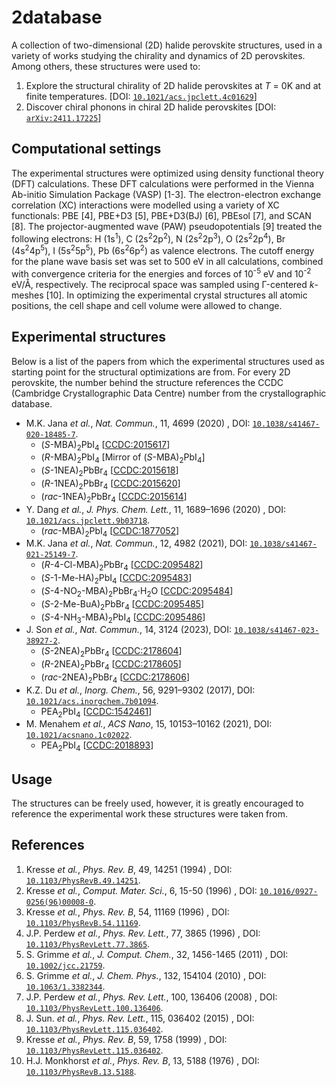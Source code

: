 # 2database

A collection of two-dimensional (2D) halide perovskite structures, used in a variety of works studying the chirality and dynamics of 2D perovskites. Among others, these structures were used to:
1. Explore the structural chirality of 2D halide perovskites at <i>T</i> = 0K and at finite temperatures. [DOI: [`10.1021/acs.jpclett.4c01629`](https://doi.org/10.1021/acs.jpclett.4c01629)]
2. Discover chiral phonons in chiral 2D halide perovskites [DOI: [`arXiv:2411.17225`](https://arxiv.org/abs/2411.17225)]

## Computational settings

The experimental structures were optimized using density functional theory (DFT) calculations. These DFT calculations were performed in the Vienna Ab-initio Simulation Package (VASP) [1-3]. The electron-electron exchange correlation (XC) interactions were modelled using a variety of XC functionals: PBE [4], PBE+D3 [5], PBE+D3(BJ) [6], PBEsol [7], and SCAN [8]. The projector-augmented wave (PAW) pseudopotentials [9] treated the following electrons: H (1s<sup>1</sup>), C (2s<sup>2</sup>2p<sup>2</sup>), N (2s<sup>2</sup>2p<sup>3</sup>), O (2s<sup>2</sup>2p<sup>4</sup>), Br (4s<sup>2</sup>4p<sup>5</sup>), I (5s<sup>2</sup>5p<sup>5</sup>), Pb (6s<sup>2</sup>6p<sup>2</sup>) as valence electrons. The cutoff energy for the plane wave basis set was set to 500 eV in all calculations, combined with convergence criteria for the energies and forces of 10<sup>-5</sup> eV and 10<sup>-2</sup> eV/Å, respectively. The reciprocal space was sampled using Γ-centered <i>k</i>-meshes [10]. In optimizing the experimental crystal structures all atomic positions, the cell shape and cell volume were allowed to change.

## Experimental structures

Below is a list of the papers from which the experimental structures used as starting point for the structural optimizations are from. For every 2D perovskite, the number behind the structure references the CCDC (Cambridge Crystallographic Data Centre) number from the crystallographic database.

- M.K. Jana *et al.*, *Nat. Commun.*, 11, 4699 (2020) , DOI: [`10.1038/s41467-020-18485-7`](https://doi.org/10.1038/s41467-020-18485-7).
	- (<i>S</i>-MBA)<sub>2</sub>PbI<sub>4</sub> [[CCDC:2015617](https://www.ccdc.cam.ac.uk/structures/Search?Ccdcid=2015617)]
	- (<i>R</i>-MBA)<sub>2</sub>PbI<sub>4</sub> [Mirror of (<i>S</i>-MBA)<sub>2</sub>PbI<sub>4</sub>]
	- (<i>S</i>-1NEA)<sub>2</sub>PbBr<sub>4</sub> [[CCDC:2015618](https://www.ccdc.cam.ac.uk/structures/Search?Ccdcid=2015618)]
	- (<i>R</i>-1NEA)<sub>2</sub>PbBr<sub>4</sub> [[CCDC:2015620](https://www.ccdc.cam.ac.uk/structures/Search?Ccdcid=2015620)]
	- (<i>rac</i>-1NEA)<sub>2</sub>PbBr<sub>4</sub> [[CCDC:2015614](https://www.ccdc.cam.ac.uk/structures/Search?Ccdcid=2015614)]
- Y. Dang *et al.*, *J. Phys. Chem. Lett.*, 11, 1689–1696 (2020) , DOI: [`10.1021/acs.jpclett.9b03718`](https://doi.org/10.1021/acs.jpclett.9b03718).
	- (<i>rac</i>-MBA)<sub>2</sub>PbI<sub>4</sub> [[CCDC:1877052](https://www.ccdc.cam.ac.uk/structures/Search?Ccdcid=1877052)]
- M.K. Jana *et al.*, *Nat. Commun.*, 12, 4982 (2021), DOI: [`10.1038/s41467-021-25149-7`](https://doi.org/10.1038/s41467-021-25149-7).
	- (<i>R</i>-4-Cl-MBA)<sub>2</sub>PbBr<sub>4</sub> [[CCDC:2095482](https://www.ccdc.cam.ac.uk/structures/Search?Ccdcid=2095482)]
	- (<i>S</i>-1-Me-HA)<sub>2</sub>PbI<sub>4</sub> [[CCDC:2095483](https://www.ccdc.cam.ac.uk/structures/Search?Ccdcid=2095483)]
	- (<i>S</i>-4-NO<sub>2</sub>-MBA)<sub>2</sub>PbBr<sub>4</sub>⋅H<sub>2</sub>O [[CCDC:2095484](https://www.ccdc.cam.ac.uk/structures/Search?Ccdcid=2095484)]
	- (<i>S</i>-2-Me-BuA)<sub>2</sub>PbBr<sub>4</sub> [[CCDC:2095485](https://www.ccdc.cam.ac.uk/structures/Search?Ccdcid=2095485)]
	- (<i>S</i>-4-NH<sub>3</sub>-MBA)<sub>2</sub>PbI<sub>4</sub> [[CCDC:2095486](https://www.ccdc.cam.ac.uk/structures/Search?Ccdcid=2095486)]
- J. Son *et al.*, *Nat. Commun.*, 14, 3124 (2023), DOI: [`10.1038/s41467-023-38927-2`](https://doi.org/10.1038/s41467-023-38927-2).
	- (<i>S</i>-2NEA)<sub>2</sub>PbBr<sub>4</sub> [[CCDC:2178604](https://www.ccdc.cam.ac.uk/structures/Search?Ccdcid=2178604)]
	- (<i>R</i>-2NEA)<sub>2</sub>PbBr<sub>4</sub> [[CCDC:2178605](https://www.ccdc.cam.ac.uk/structures/Search?Ccdcid=2178605)]
	- (<i>rac</i>-2NEA)<sub>2</sub>PbBr<sub>4</sub> [[CCDC:2178606](https://www.ccdc.cam.ac.uk/structures/Search?Ccdcid=2178606)]
- K.Z. Du *et al.*, *Inorg. Chem.*, 56, 9291–9302 (2017), DOI: [`10.1021/acs.inorgchem.7b01094`](https://doi.org/10.1021/acs.inorgchem.7b01094).
	- PEA<sub>2</sub>PbI<sub>4</sub> [[CCDC:1542461](https://www.ccdc.cam.ac.uk/structures/Search?Ccdcid=1542461)]
- M. Menahem *et al.*, *ACS Nano*, 15, 10153–10162 (2021), DOI: [`10.1021/acsnano.1c02022`](https://doi.org/10.1021/acsnano.1c02022).
	- PEA<sub>2</sub>PbI<sub>4</sub> [[CCDC:2018893](https://www.ccdc.cam.ac.uk/structures/Search?Ccdcid=2018893)]

## Usage

The structures can be freely used, however, it is greatly encouraged to reference the experimental work these structures were taken from.

## References

1. Kresse *et al.*, *Phys. Rev. B*, 49, 14251 (1994) , DOI: [`10.1103/PhysRevB.49.14251`](https://doi.org/10.1103/PhysRevB.49.14251).
2. Kresse *et al.*, *Comput. Mater. Sci.*, 6, 15-50 (1996) , DOI: [`10.1016/0927-0256(96)00008-0`](https://doi.org/10.1016/0927-0256(96)00008-0).
3. Kresse *et al.*, *Phys. Rev. B*, 54, 11169 (1996) , DOI: [`10.1103/PhysRevB.54.11169`](https://doi.org/10.1103/PhysRevB.54.11169).
4. J.P. Perdew *et al.*, *Phys. Rev. Lett.*, 77, 3865 (1996) , DOI: [`10.1103/PhysRevLett.77.3865`](https://doi.org/10.1103/PhysRevLett.77.3865).
5. S. Grimme *et al.*, *J. Comput. Chem.*, 32, 1456-1465 (2011) , DOI: [`10.1002/jcc.21759`](https://doi.org/10.1002/jcc.21759).
6. S. Grimme *et al.*, *J. Chem. Phys.*, 132, 154104 (2010) , DOI: [`10.1063/1.3382344`](https://doi.org/10.1063/1.3382344).
7. J.P. Perdew *et al.*, *Phys. Rev. Lett.*, 100, 136406 (2008) , DOI: [`10.1103/PhysRevLett.100.136406`](https://doi.org/10.1103/PhysRevLett.100.136406).
8. J. Sun. *et al.*, *Phys. Rev. Lett.*, 115, 036402 (2015) , DOI: [`10.1103/PhysRevLett.115.036402`](https://doi.org/10.1103/PhysRevLett.115.036402).
9. Kresse *et al.*, *Phys. Rev. B*, 59, 1758 (1999) , DOI: [`10.1103/PhysRevLett.115.036402`](https://doi.org/10.1103/PhysRevLett.115.036402).
10. H.J. Monkhorst *et al.*, *Phys. Rev. B*, 13, 5188 (1976) , DOI: [`10.1103/PhysRevB.13.5188`](https://doi.org/10.1103/PhysRevB.13.5188).

